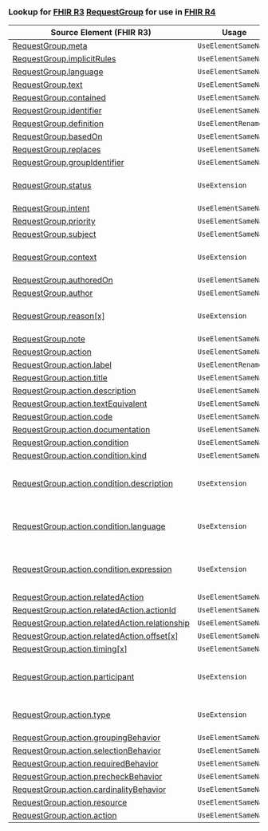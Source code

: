 ### Lookup for [FHIR R3](https://hl7.org/fhir/STU3/) [RequestGroup](https://hl7.org/fhir/STU3/RequestGroup.html) for use in [FHIR R4](https://hl7.org/fhir/R4/)

| Source Element (FHIR R3) | Usage | Target |
| -------------- | ----- | ------ |
| [RequestGroup.meta](https://hl7.org/fhir/STU3/RequestGroup.html#resource) | `UseElementSameName` | [RequestGroup.meta](https://hl7.org/fhir/R4/RequestGroup.html#resource) |
| [RequestGroup.implicitRules](https://hl7.org/fhir/STU3/RequestGroup.html#resource) | `UseElementSameName` | [RequestGroup.implicitRules](https://hl7.org/fhir/R4/RequestGroup.html#resource) |
| [RequestGroup.language](https://hl7.org/fhir/STU3/RequestGroup.html#resource) | `UseElementSameName` | [RequestGroup.language](https://hl7.org/fhir/R4/RequestGroup.html#resource) |
| [RequestGroup.text](https://hl7.org/fhir/STU3/RequestGroup.html#resource) | `UseElementSameName` | [RequestGroup.text](https://hl7.org/fhir/R4/RequestGroup.html#resource) |
| [RequestGroup.contained](https://hl7.org/fhir/STU3/RequestGroup.html#resource) | `UseElementSameName` | [RequestGroup.contained](https://hl7.org/fhir/R4/RequestGroup.html#resource) |
| [RequestGroup.identifier](https://hl7.org/fhir/STU3/RequestGroup.html#resource) | `UseElementSameName` | [RequestGroup.identifier](https://hl7.org/fhir/R4/RequestGroup.html#resource) |
| [RequestGroup.definition](https://hl7.org/fhir/STU3/RequestGroup.html#resource) | `UseElementRenamed` | [RequestGroup.instantiatesCanonical](https://hl7.org/fhir/R4/RequestGroup.html#resource) |
| [RequestGroup.basedOn](https://hl7.org/fhir/STU3/RequestGroup.html#resource) | `UseElementSameName` | [RequestGroup.basedOn](https://hl7.org/fhir/R4/RequestGroup.html#resource) |
| [RequestGroup.replaces](https://hl7.org/fhir/STU3/RequestGroup.html#resource) | `UseElementSameName` | [RequestGroup.replaces](https://hl7.org/fhir/R4/RequestGroup.html#resource) |
| [RequestGroup.groupIdentifier](https://hl7.org/fhir/STU3/RequestGroup.html#resource) | `UseElementSameName` | [RequestGroup.groupIdentifier](https://hl7.org/fhir/R4/RequestGroup.html#resource) |
| [RequestGroup.status](https://hl7.org/fhir/STU3/RequestGroup.html#resource) | `UseExtension` | [http://hl7.org/fhir/3.0/StructureDefinition/extension-RequestGroup.status](StructureDefinition-ext-R3-RequestGroup.status.html) |
| [RequestGroup.intent](https://hl7.org/fhir/STU3/RequestGroup.html#resource) | `UseElementSameName` | [RequestGroup.intent](https://hl7.org/fhir/R4/RequestGroup.html#resource) |
| [RequestGroup.priority](https://hl7.org/fhir/STU3/RequestGroup.html#resource) | `UseElementSameName` | [RequestGroup.priority](https://hl7.org/fhir/R4/RequestGroup.html#resource) |
| [RequestGroup.subject](https://hl7.org/fhir/STU3/RequestGroup.html#resource) | `UseElementSameName` | [RequestGroup.subject](https://hl7.org/fhir/R4/RequestGroup.html#resource) |
| [RequestGroup.context](https://hl7.org/fhir/STU3/RequestGroup.html#resource) | `UseExtension` | [http://hl7.org/fhir/3.0/StructureDefinition/extension-RequestGroup.context](StructureDefinition-ext-R3-RequestGroup.context.html) |
| [RequestGroup.authoredOn](https://hl7.org/fhir/STU3/RequestGroup.html#resource) | `UseElementSameName` | [RequestGroup.authoredOn](https://hl7.org/fhir/R4/RequestGroup.html#resource) |
| [RequestGroup.author](https://hl7.org/fhir/STU3/RequestGroup.html#resource) | `UseElementSameName` | [RequestGroup.author](https://hl7.org/fhir/R4/RequestGroup.html#resource) |
| [RequestGroup.reason[x]](https://hl7.org/fhir/STU3/RequestGroup.html#resource) | `UseExtension` | [http://hl7.org/fhir/3.0/StructureDefinition/extension-RequestGroup.reason](StructureDefinition-ext-R3-RequestGroup.reason.html) |
| [RequestGroup.note](https://hl7.org/fhir/STU3/RequestGroup.html#resource) | `UseElementSameName` | [RequestGroup.note](https://hl7.org/fhir/R4/RequestGroup.html#resource) |
| [RequestGroup.action](https://hl7.org/fhir/STU3/RequestGroup.html#resource) | `UseElementSameName` | [RequestGroup.action](https://hl7.org/fhir/R4/RequestGroup.html#resource) |
| [RequestGroup.action.label](https://hl7.org/fhir/STU3/RequestGroup.html#resource) | `UseElementRenamed` | [RequestGroup.action.prefix](https://hl7.org/fhir/R4/RequestGroup.html#resource) |
| [RequestGroup.action.title](https://hl7.org/fhir/STU3/RequestGroup.html#resource) | `UseElementSameName` | [RequestGroup.action.title](https://hl7.org/fhir/R4/RequestGroup.html#resource) |
| [RequestGroup.action.description](https://hl7.org/fhir/STU3/RequestGroup.html#resource) | `UseElementSameName` | [RequestGroup.action.description](https://hl7.org/fhir/R4/RequestGroup.html#resource) |
| [RequestGroup.action.textEquivalent](https://hl7.org/fhir/STU3/RequestGroup.html#resource) | `UseElementSameName` | [RequestGroup.action.textEquivalent](https://hl7.org/fhir/R4/RequestGroup.html#resource) |
| [RequestGroup.action.code](https://hl7.org/fhir/STU3/RequestGroup.html#resource) | `UseElementSameName` | [RequestGroup.action.code](https://hl7.org/fhir/R4/RequestGroup.html#resource) |
| [RequestGroup.action.documentation](https://hl7.org/fhir/STU3/RequestGroup.html#resource) | `UseElementSameName` | [RequestGroup.action.documentation](https://hl7.org/fhir/R4/RequestGroup.html#resource) |
| [RequestGroup.action.condition](https://hl7.org/fhir/STU3/RequestGroup.html#resource) | `UseElementSameName` | [RequestGroup.action.condition](https://hl7.org/fhir/R4/RequestGroup.html#resource) |
| [RequestGroup.action.condition.kind](https://hl7.org/fhir/STU3/RequestGroup.html#resource) | `UseElementSameName` | [RequestGroup.action.condition.kind](https://hl7.org/fhir/R4/RequestGroup.html#resource) |
| [RequestGroup.action.condition.description](https://hl7.org/fhir/STU3/RequestGroup.html#resource) | `UseExtension` | [http://hl7.org/fhir/3.0/StructureDefinition/extension-RequestGroup.action.condition.description](StructureDefinition-ext-R3-RequestGroup.ac.co.description.html) |
| [RequestGroup.action.condition.language](https://hl7.org/fhir/STU3/RequestGroup.html#resource) | `UseExtension` | [http://hl7.org/fhir/3.0/StructureDefinition/extension-RequestGroup.action.condition.language](StructureDefinition-ext-R3-RequestGroup.ac.co.language.html) |
| [RequestGroup.action.condition.expression](https://hl7.org/fhir/STU3/RequestGroup.html#resource) | `UseExtension` | [http://hl7.org/fhir/3.0/StructureDefinition/extension-RequestGroup.action.condition.expression](StructureDefinition-ext-R3-RequestGroup.ac.co.expression.html) |
| [RequestGroup.action.relatedAction](https://hl7.org/fhir/STU3/RequestGroup.html#resource) | `UseElementSameName` | [RequestGroup.action.relatedAction](https://hl7.org/fhir/R4/RequestGroup.html#resource) |
| [RequestGroup.action.relatedAction.actionId](https://hl7.org/fhir/STU3/RequestGroup.html#resource) | `UseElementSameName` | [RequestGroup.action.relatedAction.actionId](https://hl7.org/fhir/R4/RequestGroup.html#resource) |
| [RequestGroup.action.relatedAction.relationship](https://hl7.org/fhir/STU3/RequestGroup.html#resource) | `UseElementSameName` | [RequestGroup.action.relatedAction.relationship](https://hl7.org/fhir/R4/RequestGroup.html#resource) |
| [RequestGroup.action.relatedAction.offset[x]](https://hl7.org/fhir/STU3/RequestGroup.html#resource) | `UseElementSameName` | [RequestGroup.action.relatedAction.offset[x]](https://hl7.org/fhir/R4/RequestGroup.html#resource) |
| [RequestGroup.action.timing[x]](https://hl7.org/fhir/STU3/RequestGroup.html#resource) | `UseElementSameName` | [RequestGroup.action.timing[x]](https://hl7.org/fhir/R4/RequestGroup.html#resource) |
| [RequestGroup.action.participant](https://hl7.org/fhir/STU3/RequestGroup.html#resource) | `UseExtension` | [http://hl7.org/fhir/3.0/StructureDefinition/extension-RequestGroup.action.participant](StructureDefinition-ext-R3-RequestGroup.ac.participant.html) |
| [RequestGroup.action.type](https://hl7.org/fhir/STU3/RequestGroup.html#resource) | `UseExtension` | [http://hl7.org/fhir/3.0/StructureDefinition/extension-RequestGroup.action.type](StructureDefinition-ext-R3-RequestGroup.ac.type.html) |
| [RequestGroup.action.groupingBehavior](https://hl7.org/fhir/STU3/RequestGroup.html#resource) | `UseElementSameName` | [RequestGroup.action.groupingBehavior](https://hl7.org/fhir/R4/RequestGroup.html#resource) |
| [RequestGroup.action.selectionBehavior](https://hl7.org/fhir/STU3/RequestGroup.html#resource) | `UseElementSameName` | [RequestGroup.action.selectionBehavior](https://hl7.org/fhir/R4/RequestGroup.html#resource) |
| [RequestGroup.action.requiredBehavior](https://hl7.org/fhir/STU3/RequestGroup.html#resource) | `UseElementSameName` | [RequestGroup.action.requiredBehavior](https://hl7.org/fhir/R4/RequestGroup.html#resource) |
| [RequestGroup.action.precheckBehavior](https://hl7.org/fhir/STU3/RequestGroup.html#resource) | `UseElementSameName` | [RequestGroup.action.precheckBehavior](https://hl7.org/fhir/R4/RequestGroup.html#resource) |
| [RequestGroup.action.cardinalityBehavior](https://hl7.org/fhir/STU3/RequestGroup.html#resource) | `UseElementSameName` | [RequestGroup.action.cardinalityBehavior](https://hl7.org/fhir/R4/RequestGroup.html#resource) |
| [RequestGroup.action.resource](https://hl7.org/fhir/STU3/RequestGroup.html#resource) | `UseElementSameName` | [RequestGroup.action.resource](https://hl7.org/fhir/R4/RequestGroup.html#resource) |
| [RequestGroup.action.action](https://hl7.org/fhir/STU3/RequestGroup.html#resource) | `UseElementSameName` | [RequestGroup.action.action](https://hl7.org/fhir/R4/RequestGroup.html#resource) |
